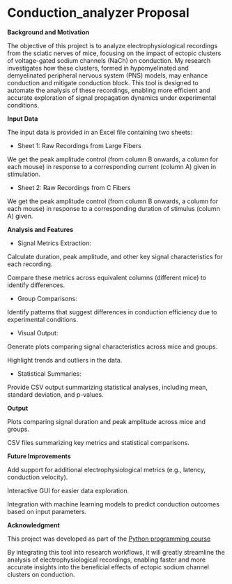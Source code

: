 # Conduction_analyzer Proposal

**Background and Motivation**

The objective of this project is to analyze electrophysiological recordings from the sciatic nerves of mice, focusing on the impact of ectopic clusters of voltage-gated sodium channels (NaCh) on conduction. My research investigates how these clusters, formed in hypomyelinated and demyelinated peripheral nervous system (PNS) models, may enhance conduction and mitigate conduction block. This tool is designed to automate the analysis of these recordings, enabling more efficient and accurate exploration of signal propagation dynamics under experimental conditions.

**Input Data**

The input data is provided in an Excel file containing two sheets:

- Sheet 1: Raw Recordings from Large Fibers

We get the peak amplitude control (from column B onwards, a column for each mouse) in response to a corresponding current (column A) given in stimulation.

- Sheet 2: Raw Recordings from C Fibers

We get the peak amplitude control (from column B onwards, a column for each mouse) in response to a corresponding duration of stimulus (column A) given.

**Analysis and Features**

- Signal Metrics Extraction:

Calculate duration, peak amplitude, and other key signal characteristics for each recording.

Compare these metrics across equivalent columns (different mice) to identify differences.

- Group Comparisons:

Identify patterns that suggest differences in conduction efficiency due to experimental conditions.

- Visual Output:

Generate plots comparing signal characteristics across mice and groups.

Highlight trends and outliers in the data.

- Statistical Summaries:

Provide CSV output summarizing statistical analyses, including mean, standard deviation, and p-values.

**Output**

Plots comparing signal duration and peak amplitude across mice and groups.

CSV files summarizing key metrics and statistical comparisons.

**Future Improvements**

Add support for additional electrophysiological metrics (e.g., latency, conduction velocity).

Interactive GUI for easier data exploration.

Integration with machine learning models to predict conduction outcomes based on input parameters.

**Acknowledgment**

This project was developed as part of the [Python programming course](https://github.com/szabgab/wis-python-course-2024-11)

By integrating this tool into research workflows, it will greatly streamline the analysis of electrophysiological recordings, enabling faster and more accurate insights into the beneficial effects of ectopic sodium channel clusters on conduction.

